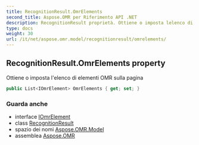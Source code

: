 ```yaml
---
title: RecognitionResult.OmrElements
second_title: Aspose.OMR per Riferimento API .NET
description: RecognitionResult proprietà. Ottiene o imposta lelenco di elementi OMR sulla pagina
type: docs
weight: 30
url: /it/net/aspose.omr.model/recognitionresult/omrelements/
---
```

## RecognitionResult.OmrElements property

Ottiene o imposta l'elenco di elementi OMR sulla pagina

```csharp
public List<IOmrElement> OmrElements { get; set; }
```

### Guarda anche

* interface [IOmrElement](../../iomrelement/)
* class [RecognitionResult](../)
* spazio dei nomi [Aspose.OMR.Model](../../recognitionresult/)
* assemblea [Aspose.OMR](../../../)


